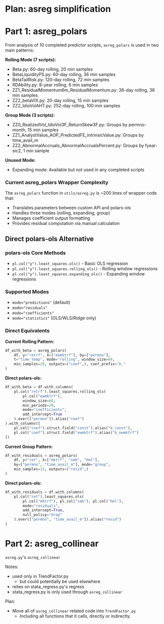 # Plan: asreg simplification

# Part 1: asreg_polars 

From analysis of 10 completed predictor scripts, `asreg_polars` is used in two main patterns:

**Rolling Mode (7 scripts):**
- Beta.py: 60-day rolling, 20 min samples
- BetaLiquidityPS.py: 60-day rolling, 36 min samples  
- BetaTailRisk.py: 120-day rolling, 72 min samples
- RDAbility.py: 8-year rolling, 6 min samples
- ZZ1_ResidualMomentum6m_ResidualMomentum.py: 36-day rolling, 36 min samples
- ZZ2_betaVIX.py: 20-day rolling, 15 min samples
- ZZ2_IdioVolAHT.py: 252-day rolling, 100 min samples

**Group Mode (3 scripts):**
- ZZ0_RealizedVol_IdioVol3F_ReturnSkew3F.py: Groups by permno-month, 15 min samples
- ZZ1_AnalystValue_AOP_PredictedFE_IntrinsicValue.py: Groups by time_avail_m
- ZZ2_AbnormalAccruals_AbnormalAccrualsPercent.py: Groups by fyear-sic2, 1 min sample

**Unused Mode:**
- Expanding mode: Available but not used in any completed scripts

### Current asreg_polars Wrapper Complexity

The `asreg_polars` function in `utils/asreg.py` is ~200 lines of wrapper code that:
- Translates parameters between custom API and polars-ols
- Handles three modes (rolling, expanding, group)
- Manages coefficient output formatting
- Provides residual computation via manual calculation

## Direct polars-ols Alternative

### polars-ols Core Methods
- `pl.col("y").least_squares.ols()` - Basic OLS regression
- `pl.col("y").least_squares.rolling_ols()` - Rolling window regressions  
- `pl.col("y").least_squares.expanding_ols()` - Expanding window regressions

### Supported Modes
- `mode="predictions"` (default)
- `mode="residuals"`
- `mode="coefficients"` 
- `mode="statistics"` (OLS/WLS/Ridge only)

### Direct Equivalents

**Current Rolling Pattern:**
```python
df_with_beta = asreg_polars(
    df, y="retrf", X=["ewmktrf"], by=["permno"], 
    t="time_temp", mode="rolling", window_size=60, 
    min_samples=20, outputs=("coef",), coef_prefix="b_"
)
```

**Direct polars-ols:**
```python
df_with_beta = df.with_columns(
    pl.col("retrf").least_squares.rolling_ols(
        pl.col("ewmktrf"),
        window_size=60,
        min_periods=20,
        mode="coefficients",
        add_intercept=True
    ).over(["permno"]).alias("coef")
).with_columns([
    pl.col("coef").struct.field("const").alias("b_const"),
    pl.col("coef").struct.field("ewmktrf").alias("b_ewmktrf")
])
```

**Current Group Pattern:**
```python
df_with_residuals = asreg_polars(
    df, y="ret", X=["mktrf", "smb", "hml"], 
    by=["permno", "time_avail_m"], mode="group", 
    min_samples=15, outputs=("resid",)
)
```

**Direct polars-ols:**
```python
df_with_residuals = df.with_columns(
    pl.col("ret").least_squares.ols(
        pl.col("mktrf"), pl.col("smb"), pl.col("hml"),
        mode="residuals",
        add_intercept=True,
        null_policy="drop"
    ).over(["permno", "time_avail_m"]).alias("resid")
)
```

# Part 2: asreg_collinear

`asreg.py`'s `asreg_collinear`

Notes:
- used only in TrendFactor.py
    - but could potentially be used elsewhere 
- relies on stata_regress.py's regress
- stata_regress.py is only used through `asreg_collinear`


Plan:
- Move all of `asreg_collinear` related code into `TrendFactor.py`
    - Including all functions that it calls, directly or indirectly.